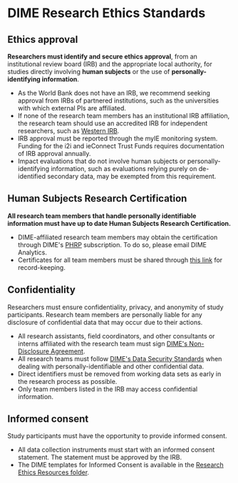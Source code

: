 # DIME Research Ethics Standards

## Ethics approval

**Researchers must identify and secure ethics approval**, from an institutional review board (IRB) and the appropriate local authority, for studies directly involving **human subjects** or the use of **personally-identifying information**.
- As the World Bank does not have an IRB, we recommend seeking approval from IRBs of partnered institutions, such as the universities with which external PIs are affiliated.
- If none of the research team members has an institutional IRB affiliation, the research team should use an accredited IRB for independent researchers, such as [Western IRB](http://wirb.com/Pages/IRBServices.aspx).
- IRB approval must be reported through the myIE monitoring system. Funding for the i2i and ieConnect Trust Funds requires documentation of IRB approval annually.
- Impact evaluations that do not involve human subjects or personally-identifying information, such as evaluations relying purely on de-identified secondary data, may be exempted from this requirement.

## Human Subjects Research Certification
**All research team members that handle personally identifiable information must have up to date Human Subjects Research Certification.**
- DIME-affiliated research team members may obtain the certification through DIME's [PHRP](https://phrptraining.com/) subscription. To do so, please email DIME Analytics.
- Certificates for all team members must be shared through [this link](https://survey.wb.surveycto.com/collect/hst?caseid=) for record-keeping.

## Confidentiality
Researchers must ensure confidentiality, privacy, and anonymity of study participants. Research team members are personally liable for any disclosure of confidential data that may occur due to their actions.
- All research assistants, field coordinators, and other consultants or interns affiliated with the research team must sign [DIME's Non-Disclosure Agreement](https://github.com/worldbank/dime-standards/blob/master/dime-research-standards/pillar-4-data-security/data-security-resources/dime-data-nda-mou.md).
- All research teams must follow [DIME's Data Security Standards](https://github.com/worldbank/dime-standards/tree/master/dime-research-standards/pillar-4-data-security) when dealing with personally-identifiable and other confidential data.
- Direct identifiers must be removed from working data sets as early in the research process as possible.
- Only team members listed in the IRB may access confidential information.

## Informed consent
Study participants must have the opportunity to provide informed consent.
- All data collection instruments must start with an informed consent statement. The statement must be approved by the IRB.
- The DIME templates for Informed Consent is available in the [Research Ethics Resources folder](https://github.com/worldbank/dime-standards/tree/master/dime-research-standards/pillar-1-research-ethics/research-ethics-resources).
